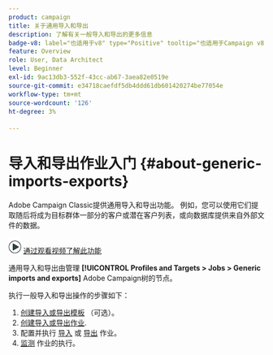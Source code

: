 ```yaml
---
product: campaign
title: 关于通用导入和导出
description: 了解有关一般导入和导出的更多信息
badge-v8: label="也适用于v8" type="Positive" tooltip="也适用于Campaign v8"
feature: Overview
role: User, Data Architect
level: Beginner
exl-id: 9ac13db3-552f-43cc-ab67-3aea82e0519e
source-git-commit: e34718caefdf5db4ddd61db601420274be77054e
workflow-type: tm+mt
source-wordcount: '126'
ht-degree: 3%

---
```


# 导入和导出作业入门 {#about-generic-imports-exports}



Adobe Campaign Classic提供通用导入和导出功能。 例如，您可以使用它们提取随后将成为目标群体一部分的客户或潜在客户列表，或向数据库提供来自外部文件的数据。

![](assets/do-not-localize/how-to-video.png) [通过观看视频了解此功能](../../platform/using/exporting-and-importing-profiles.md#import-profiles-video)

通用导入和导出由管理 **[!UICONTROL Profiles and Targets > Jobs > Generic imports and exports]** Adobe Campaign树的节点。

执行一般导入和导出操作的步骤如下：

1. [创建导入或导出模板](../../platform/using/creating-import-export-templates.md) （可选）。
1. [创建导入或导出作业](../../platform/using/creating-import-export-jobs.md).
1. 配置并执行 [导入](../../platform/using/executing-import-jobs.md) 或 [导出](../../platform/using/executing-export-jobs.md) 作业。
1. [监测](../../platform/using/monitoring-jobs-execution.md) 作业的执行。
